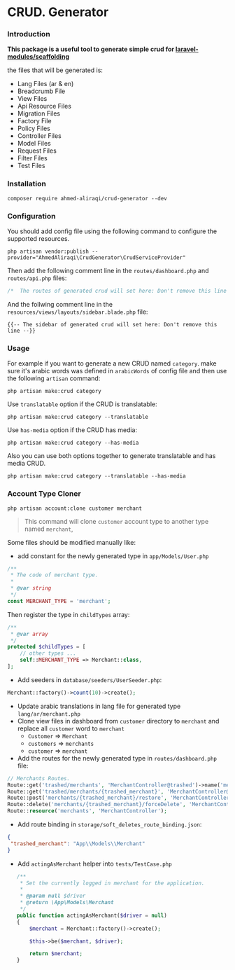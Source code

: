 # CRUD. Generator

### Introduction
**This package is a useful tool to generate simple crud for [laravel-modules/scaffolding](https://github.com/laravel-modules/scaffolding)** 

the files that will be generated is:
- Lang Files (ar & en)
- Breadcrumb File
- View Files
- Api Resource Files
- Migration Files
- Factory File
- Policy Files
- Controller Files
- Model Files
- Request Files
- Filter Files
- Test Files

### Installation
```shell
composer require ahmed-aliraqi/crud-generator --dev
```
### Configuration
You should add config file using the following command to configure the supported resources.
```shell
php artisan vendor:publish --provider="AhmedAliraqi\CrudGenerator\CrudServiceProvider"
```

Then add the following comment line in the `routes/dashboard.php` and `routes/api.php` files:
```php
/*  The routes of generated crud will set here: Don't remove this line  */
```
And the follwing comment line in the `resources/views/layouts/sidebar.blade.php` file:
```blade
{{-- The sidebar of generated crud will set here: Don't remove this line --}}
```

### Usage
For example if you want to generate a new CRUD named `category`. make sure it's arabic words was defined in `arabicWords` of config file and then use the following `artisan` command:
```shell
php artisan make:crud category
```
Use `translatable` option if the CRUD is translatable:
```shell
php artisan make:crud category --translatable
```
Use `has-media` option if the CRUD has media:
```shell
php artisan make:crud category --has-media
```
Also you can use both options together to generate translatable and has media CRUD.
```shell
php artisan make:crud category --translatable --has-media
```

### Account Type Cloner
```shell
php artisan account:clone customer merchant
```
> This command will clone `customer` account type to another type named `merchant`,

Some files should be modified manually like:
- add constant for the newly generated type in `app/Models/User.php`
```php
/**
 * The code of merchant type.
 *
 * @var string
 */
const MERCHANT_TYPE = 'merchant';
```
Then register the type in `childTypes` array:
```php
/**
 * @var array
 */
protected $childTypes = [
    // other types ...
    self::MERCHANT_TYPE => Merchant::class,
];
```
- Add seeders in `database/seeders/UserSeeder.php`:
```php
Merchant::factory()->count(10)->create();
```
- Update arabic translations in lang file for generated type `lang/ar/merchant.php`
- Clone view files in dashboard from `customer` directory to `merchant` and replace all `customer` word
 to `merchant`
  - `Customer` => `Merchant` 
  - `customers` => `merchants` 
  - `customer` => `merchant` 
- Add the routes for the newly generated type in `routes/dashboard.php` file:
```php
// Merchants Routes.
Route::get('trashed/merchants', 'MerchantController@trashed')->name('merchants.trashed');
Route::get('trashed/merchants/{trashed_merchant}', 'MerchantController@showTrashed')->name('merchants.trashed.show');
Route::post('merchants/{trashed_merchant}/restore', 'MerchantController@restore')->name('merchants.restore');
Route::delete('merchants/{trashed_merchant}/forceDelete', 'MerchantController@forceDelete')->name('merchants.forceDelete');
Route::resource('merchants', 'MerchantController');
```
- Add route binding in `storage/soft_deletes_route_binding.json`:
```json
{
 "trashed_merchant": "App\\Models\\Merchant"
}
```
- Add `actingAsMerchant` helper into `tests/TestCase.php`
```php
   /**
    * Set the currently logged in merchant for the application.
    *
    * @param null $driver
    * @return \App\Models\Merchant
    */
   public function actingAsMerchant($driver = null)
   {
       $merchant = Merchant::factory()->create();

       $this->be($merchant, $driver);

       return $merchant;
   }
```
